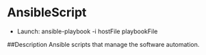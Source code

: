 AnsibleScript
==============

- Launch: ansible-playbook -i hostFile playbookFile

##Description
Ansible scripts that manage the software automation.

